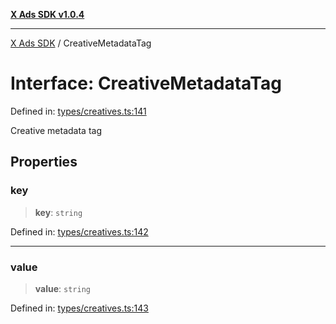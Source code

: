 [**X Ads SDK v1.0.4**](../README.md)

***

[X Ads SDK](../globals.md) / CreativeMetadataTag

# Interface: CreativeMetadataTag

Defined in: [types/creatives.ts:141](https://github.com/kage1020/x-ads-sdk/blob/main/src/types/creatives.ts#L141)

Creative metadata tag

## Properties

### key

> **key**: `string`

Defined in: [types/creatives.ts:142](https://github.com/kage1020/x-ads-sdk/blob/main/src/types/creatives.ts#L142)

***

### value

> **value**: `string`

Defined in: [types/creatives.ts:143](https://github.com/kage1020/x-ads-sdk/blob/main/src/types/creatives.ts#L143)
